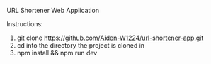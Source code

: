 URL Shortener Web Application

Instructions:

1. git clone https://github.com/Aiden-W1224/url-shortener-app.git
2. cd into the directory the project is cloned in
3. npm install && npm run dev